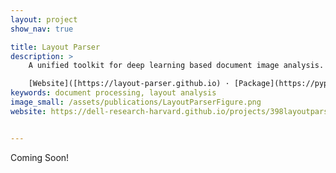 ```yaml
---
layout: project
show_nav: true

title: Layout Parser
description: >
    A unified toolkit for deep learning based document image analysis.  

    [Website]([https://layout-parser.github.io) · [Package](https://pypi.org/project/layoutparser/) · [Paper](redirects/publications/layoutparser) · [Github](https://github.com/Layout-Parser/layout-parser)
keywords: document processing, layout analysis
image_small: /assets/publications/LayoutParserFigure.png
website: https://dell-research-harvard.github.io/projects/398layoutparser


---
```


Coming Soon!